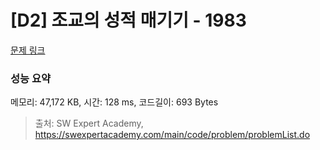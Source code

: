 # [D2] 조교의 성적 매기기 - 1983 

[문제 링크](https://swexpertacademy.com/main/code/problem/problemDetail.do?contestProbId=AV5PwGK6AcIDFAUq) 

### 성능 요약

메모리: 47,172 KB, 시간: 128 ms, 코드길이: 693 Bytes



> 출처: SW Expert Academy, https://swexpertacademy.com/main/code/problem/problemList.do